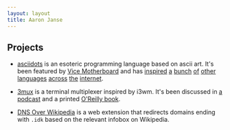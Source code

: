 ```yaml
---
layout: layout
title: Aaron Janse
---
```


## Projects

- [asciidots](https://ajanse.me/asciidots) is an esoteric programming language based on ascii art. It's been featured by [Vice Motherboard](https://www.vice.com/en/article/a33dvb/asciidots-is-the-coolest-looking-programming-language) and has [inspired](https://esolangs.org/wiki/BrainDots) [a](https://esolangs.org/wiki/Backrooms) [bunch](https://esolangs.org/wiki/Dotlang) [of](https://esolangs.org/wiki/LaserFuck) [other](https://esolangs.org/wiki/Dot%27s) [languages](https://esolangs.org/wiki/Nightmare) [across](https://esolangs.org/wiki/Electra) [the](https://github.com/UnaryPlus/multifunge) [internet](https://github.com/Gunngg/beat).

- [3mux](https://github.com/aaronjanse/3mux) is a terminal multiplexer inspired by i3wm. It's been discussed in [a podcast](https://linuxunplugged.com/350) and a printed [O'Reilly book](https://www.oreilly.com/library/view/learning-modern-linux/9781098108939/).

- [DNS Over Wikipedia](https://github.com/aaronjanse/dns-over-wikipedia) is a web extension that redirects domains ending with `.idk` based on the relevant infobox on Wikipedia.

<!-- ## Posts

<div class="content">
  <div class="related">
    <ul>
      {% for post in site.posts %}
      <li>
	<span class="post-date">{{ post.date | date: "%Y-%m-%d" }}</span> <a href="{{ post.url }}">{{ post.title }}</a>
      </li>
      {% endfor %}
    </ul>
  </div>
</div> -->
